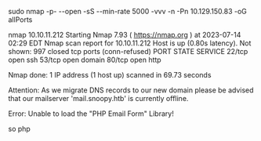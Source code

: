 sudo nmap -p- --open -sS --min-rate 5000 -vvv -n -Pn 10.129.150.83 -oG allPorts

nmap 10.10.11.212
Starting Nmap 7.93 ( https://nmap.org ) at 2023-07-14 02:29 EDT
Nmap scan report for 10.10.11.212
Host is up (0.80s latency).
Not shown: 997 closed tcp ports (conn-refused)
PORT   STATE SERVICE
22/tcp open  ssh
53/tcp open  domain
80/tcp open  http

Nmap done: 1 IP address (1 host up) scanned in 69.73 seconds
                                                    
Attention: As we migrate DNS records to our new domain please be advised that our mailserver 'mail.snoopy.htb' is currently offline.

Error: Unable to load the "PHP Email Form" Library!

so php 
